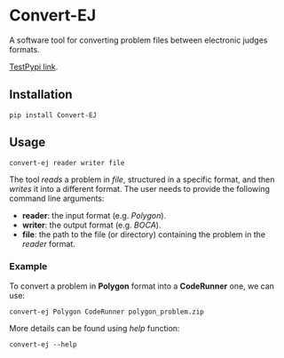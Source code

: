 # Convert-EJ

A software tool for converting problem files between electronic judges formats.

[TestPypi link](https://pypi.org/project/Convert-EJ/).

## Installation

```
pip install Convert-EJ
```

## Usage

```
convert-ej reader writer file
```

The tool _reads_ a problem in _file_, structured in a specific format, and then _writes_ it into a different format. The user needs to provide the following command line arguments:
* **reader**: the input format (e.g. _Polygon_).
* **writer**: the output format (e.g. _BOCA_).
* **file**: the path to the file (or directory) containing the problem in the _reader_ format.

### Example

To convert a problem in **Polygon** format into a **CodeRunner** one, we can use:

```
convert-ej Polygon CodeRunner polygon_problem.zip
```

More details can be found using _help_ function:
```
convert-ej --help
```
